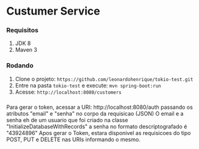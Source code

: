 # Custumer Service

### Requisitos

1. JDK 8
1. Maven 3

### Rodando

1. Clone o projeto: `https://github.com/leonardohenrique/tokio-test.git`
1. Entre na pasta `tokio-test` e execute: `mvn spring-boot:run`
1. Acesse: `http://localhost:8080/customers`


###
Para gerar o token, acessar a URI: http://localhost:8080/auth
passando os atributos "email" e "senha" no corpo da requisicao (JSON)
O email e a senha eh de um usuario que foi criado na classe "InitializeDatabaseWithRecords" a senha no formato descriptografado é "43924896"
Apos gerar o Token, estara disponivel as requisicoes do tipo POST, PUT e DELETE nas URIs informando o mesmo.
